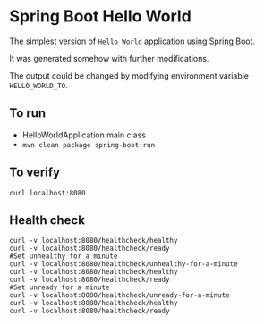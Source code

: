 Spring Boot Hello World
=======================
The simplest version of `Hello World` application using Spring Boot.

It was generated somehow with further modifications.

The output could be changed by modifying environment variable `HELLO_WORLD_TO`. 

To run
------
* HelloWorldApplication main class
* `mvn clean package spring-boot:run`


To verify
---------
```
curl localhost:8080
```


Health check
------------
```
curl -v localhost:8080/healthcheck/healthy
curl -v localhost:8080/healthcheck/ready
#Set unhealthy for a minute
curl -v localhost:8080/healthcheck/unhealthy-for-a-minute
curl -v localhost:8080/healthcheck/healthy
curl -v localhost:8080/healthcheck/ready
#Set unready for a minute
curl -v localhost:8080/healthcheck/unready-for-a-minute
curl -v localhost:8080/healthcheck/healthy
curl -v localhost:8080/healthcheck/ready
```

